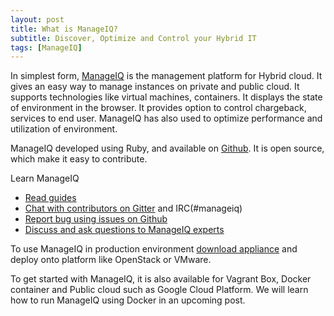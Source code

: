 ```yaml
---
layout: post
title: What is ManageIQ?
subtitle: Discover, Optimize and Control your Hybrid IT
tags: [ManageIQ]
---
```


In simplest form, [ManageIQ](http://manageiq.org) is the management platform for Hybrid cloud. It gives an easy way to manage instances on private and public cloud. It supports technologies like virtual machines, containers. It displays the state of environment in the browser. It provides option to control chargeback, services to end user. ManageIQ has also used to optimize performance and utilization of environment.

ManageIQ developed using Ruby, and available on [Github](https://github.com/ManageIQ/manageiq). It is open source, which make it easy to contribute.

Learn ManageIQ

- [Read guides](https://github.com/ManageiQ/guides)
- [Chat with contributors on Gitter](https://gitter.im/ManageIQ/manageiq) and IRC(#manageiq)
- [Report bug using issues on Github](https://github.com/ManageIQ/manageiq/issues?state=open)
- [Discuss and ask questions to ManageIQ experts](http://talk.manageiq.org)

To use ManageIQ in production environment [download appliance](http://manageiq.org/download) and deploy onto platform like OpenStack or VMware.

To get started with ManageIQ, it is also available for Vagrant Box, Docker container and Public cloud such as Google Cloud Platform. We will learn how to run ManageIQ using Docker in an upcoming post.




